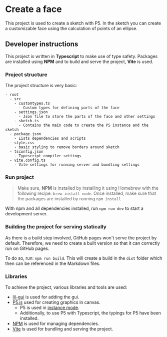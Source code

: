 # Create a face

This project is used to create a sketch with P5. In the sketch you can create a customizable face using the calculation of points of an ellipse.

## Developer instructions

This project is written in **Typescript** to make use of type safety. Packages are installed using **NPM** and to build and serve the project, **Vite** is used.

### Project structure

The project structure is very basic:

```
- root
  - src
    - customtypes.ts
      - Custom types for defining parts of the face
    - settings.json
      - Json file to store the parts of the face and other settings
    - sketch.ts
      - Contains the main code to create the P5 instance and the sketch
  - package.json
    - Lists dependencies and scripts
  - style.css
    - basic styling to remove borders around sketch
  - tsconfig.json
    - Typescript compiler settings
  - vite.config.ts
    - Vite settings for running server and bundling settings
```

### Run project

> Make sure, **NPM** is installed by installing it using Homebrew with the following recipe: ```brew install node```.
> Once installed, make sure that the packages are installed by running ```npm install```

With npm and all dependencies installed, run ```npm run dev``` to start a development server.

### Building the project for serving statically

As there is a build step involved, GitHub pages won't serve the project by default. Therefore, we need to create a built version so that it can correctly run on GitHub pages.

To do so, run: ```npm run build```. This will create a build in the ```dist``` folder which then can be referenced in the Markdown files.

### Libraries

To achieve the project, various libraries and tools are used:
- [lil-gui](https://lil-gui.georgealways.com/) is used for adding the gui.
- [P5.js](https://p5js.org) used for creating graphics in canvas.
  - P5 is used in [instance mode](https://p5js.org/reference/#/p5/p5).
  - Additionally, to use P5 with Typescript, the typings for P5 have been installed.
- [NPM](https://www.npmjs.com/) is used for managing dependencies.
- [Vite](https://vitejs.dev/) is used for bundling and serving the project.
